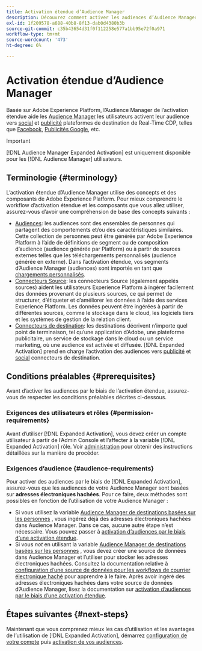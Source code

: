 ```yaml
---
title: Activation étendue d’Audience Manager
description: Découvrez comment activer les audiences d’Audience Manager vers les destinations publicitaires et sociales par le biais de l’activation étendue de l’Audience Manager.
exl-id: 1f209578-a688-40b8-8f13-dab0d4380b3b
source-git-commit: c35b43654d31f0f112258e577a1bb95e72f0a971
workflow-type: tm+mt
source-wordcount: '473'
ht-degree: 6%

---
```


# Activation étendue d’Audience Manager

Basée sur Adobe Experience Platform, l’Audience Manager de l’activation étendue aide les [Audience Manager](https://experienceleague.adobe.com/en/docs/audience-manager/user-guide/aam-home) les utilisateurs activent leur audience vers [social](../destinations/catalog/social/overview.md) et [publicité](../destinations/catalog/advertising/overview.md) plateformes de destination de Real-Time CDP, telles que [Facebook](../destinations/catalog/social/facebook.md), [Publicités Google](../destinations/catalog/advertising/google-ads-destination.md), etc.

>[!IMPORTANT]
>
>[!DNL Audience Manager Expanded Activation] est uniquement disponible pour les [!DNL Audience Manager] utilisateurs.

## Terminologie {#terminology}

L’activation étendue d’Audience Manager utilise des concepts et des composants de Adobe Experience Platform. Pour mieux comprendre le workflow d’activation étendue et les composants que vous allez utiliser, assurez-vous d’avoir une compréhension de base des concepts suivants :

* [Audiences](../segmentation/ui/overview.md): les audiences sont des ensembles de personnes qui partagent des comportements et/ou des caractéristiques similaires. Cette collection de personnes peut être générée par Adobe Experience Platform à l’aide de définitions de segment ou de composition d’audience (audience générée par Platform) ou à partir de sources externes telles que les téléchargements personnalisés (audience générée en externe). Dans l’activation étendue, vos segments d’Audience Manager (audiences) sont importés en tant que [chargements personnalisés](../segmentation/ui/audience-portal.md#import-audience).
* [Connecteurs Source](../sources/home.md): les connecteurs Source (également appelés sources) aident les utilisateurs Experience Platform à ingérer facilement des données provenant de plusieurs sources, ce qui permet de structurer, d’étiqueter et d’améliorer les données à l’aide des services Experience Platform. Les données peuvent être ingérées à partir de différentes sources, comme le stockage dans le cloud, les logiciels tiers et les systèmes de gestion de la relation client.
* [Connecteurs de destination](../destinations/home.md): les destinations décrivent n’importe quel point de terminaison, tel qu’une application d’Adobe, une plateforme publicitaire, un service de stockage dans le cloud ou un service marketing, où une audience est activée et diffusée. [!DNL Expanded Activation] prend en charge l’activation des audiences vers [publicité](../destinations/catalog/advertising/overview.md) et [social](../destinations/catalog/social/overview.md) connecteurs de destination.

## Conditions préalables {#prerequisites}

Avant d’activer les audiences par le biais de l’activation étendue, assurez-vous de respecter les conditions préalables décrites ci-dessous.

### Exigences des utilisateurs et rôles {#permission-requirements}

Avant d’utiliser [!DNL Expanded Activation], vous devez créer un compte utilisateur à partir de l’Admin Console et l’affecter à la variable [!DNL Expanded Activation] rôle. Voir [administration](administration.md) pour obtenir des instructions détaillées sur la manière de procéder.

### Exigences d’audience {#audience-requirements}

Pour activer des audiences par le biais de [!DNL Expanded Activation], assurez-vous que les audiences de votre Audience Manager sont basées sur **adresses électroniques hachées**. Pour ce faire, deux méthodes sont possibles en fonction de l’utilisation de votre Audience Manager :

* Si vous utilisez la variable [Audience Manager de destinations basées sur les personnes](https://experienceleague.adobe.com/en/docs/audience-manager/user-guide/features/destinations/people-based/people-based-destinations-overview) , vous ingérez déjà des adresses électroniques hachées dans Audience Manager. Dans ce cas, aucune autre étape n’est nécessaire. Vous pouvez passer à [activation d’audiences par le biais d’une activation étendue](activate-audiences.md).
* Si vous _not_ en utilisant la variable [Audience Manager de destinations basées sur les personnes](https://experienceleague.adobe.com/en/docs/audience-manager/user-guide/features/destinations/people-based/people-based-destinations-overview) , vous devez créer une source de données dans Audience Manager et l’utiliser pour stocker les adresses électroniques hachées. Consultez la documentation relative à [configuration d’une source de données pour les workflows de courrier électronique haché](https://experienceleague.adobe.com/en/docs/audience-manager/user-guide/features/data-sources/create-data-source-hashed-emails) pour apprendre à le faire. Après avoir ingéré des adresses électroniques hachées dans votre source de données d’Audience Manager, lisez la documentation sur [activation d’audiences par le biais d’une activation étendue](activate-audiences.md).

## Étapes suivantes {#next-steps}

Maintenant que vous comprenez mieux les cas d’utilisation et les avantages de l’utilisation de [!DNL Expanded Activation], démarrez [configuration de votre compte](administration.md) puis [activation de vos audiences](activate-audiences.md).
